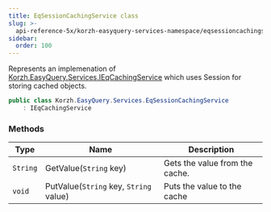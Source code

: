 ```yaml
---
title: EqSessionCachingService class
slug: >-
  api-reference-5x/korzh-easyquery-services-namespace/eqsessioncachingservice-class
sidebar:
  order: 100
---
```


Represents an implemenation of [Korzh.EasyQuery.Services.IEqCachingService](///////////////easyquery/docs/api-reference-5x/korzh-easyquery-services-namespace/ieqcachingservice-interface)  which uses Session for storing cached objects.
```csharp
public class Korzh.EasyQuery.Services.EqSessionCachingService
    : IEqCachingService

```

### Methods

| Type | Name | Description | 
| --- | --- | --- | 
| `String` | GetValue(`String` key) | Gets the value from the cache. | 
| `void` | PutValue(`String` key, `String` value) | Puts the value to the cache |
